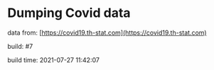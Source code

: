 Dumping Covid data
==================
                        
data from: [https://covid19.th-stat.com](https://covid19.th-stat.com)

build: #7

build time: 2021-07-27 11:42:07
